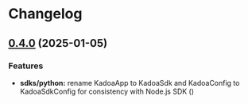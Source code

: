 # Changelog

## [0.4.0](https://github.com/kadoa/kadoa-sdks/compare/python-sdk-v0.3.1...python-sdk-v0.4.0) (2025-01-05)


### Features

* **sdks/python:** rename KadoaApp to KadoaSdk and KadoaConfig to KadoaSdkConfig for consistency with Node.js SDK ([](https://github.com/kadoa/kadoa-sdks/commit/))